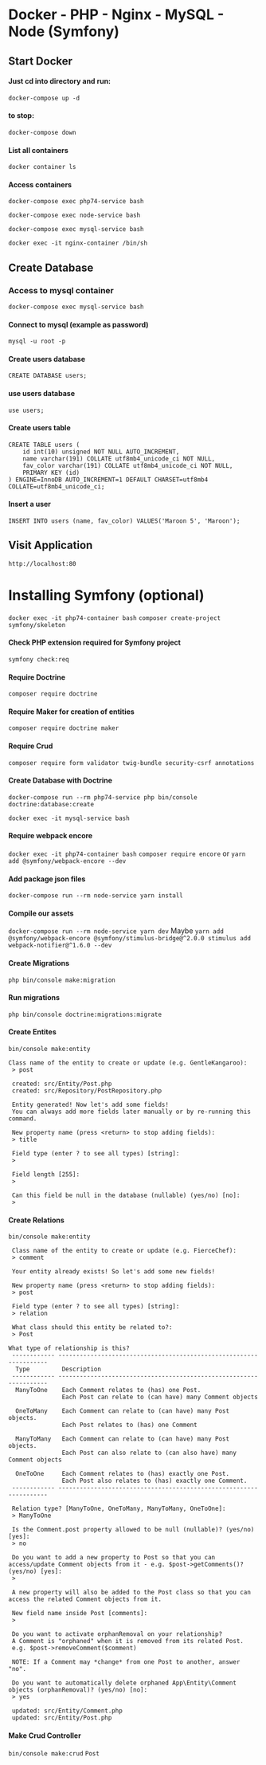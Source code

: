 # Docker - PHP - Nginx - MySQL - Node (Symfony)

## Start Docker
#### Just cd into directory and run:
`docker-compose up -d`

#### to stop:
`docker-compose down`

#### List all containers
`docker container ls`

#### Access containers
`docker-compose exec php74-service bash`

`docker-compose exec node-service bash`

`docker-compose exec mysql-service bash`

`docker exec -it nginx-container /bin/sh`

## Create Database

### Access to mysql container
`docker-compose exec mysql-service bash`

#### Connect to mysql (example as password)
`mysql -u root -p`

#### Create users database
`CREATE DATABASE users;`

#### use users database
`use users;`

#### Create users table
```
CREATE TABLE users (
    id int(10) unsigned NOT NULL AUTO_INCREMENT,
    name varchar(191) COLLATE utf8mb4_unicode_ci NOT NULL,
    fav_color varchar(191) COLLATE utf8mb4_unicode_ci NOT NULL,
    PRIMARY KEY (id)
) ENGINE=InnoDB AUTO_INCREMENT=1 DEFAULT CHARSET=utf8mb4 COLLATE=utf8mb4_unicode_ci;
```
#### Insert a user
`INSERT INTO users (name, fav_color) VALUES('Maroon 5', 'Maroon');`

## Visit Application
`http://localhost:80`

# Installing Symfony (optional)
`docker exec -it php74-container bash`
`composer create-project symfony/skeleton`

#### Check PHP extension required for Symfony project
`symfony check:req`

#### Require Doctrine
`composer require doctrine`

#### Require Maker for creation of entities
`composer require doctrine maker`

#### Require Crud
`composer require form validator twig-bundle security-csrf annotations`

#### Create Database with Doctrine
`docker-compose run --rm php74-service php bin/console doctrine:database:create`

`docker exec -it mysql-service bash`

#### Require webpack encore
`docker exec -it php74-container bash`
`composer require encore`
or
`yarn add @symfony/webpack-encore --dev`

#### Add package json files
`docker-compose run --rm node-service yarn install`

#### Compile our assets
`docker-compose run --rm node-service yarn dev`
Maybe
`yarn add @symfony/webpack-encore @symfony/stimulus-bridge@^2.0.0 stimulus add webpack-notifier@^1.6.0 --dev`

#### Create Migrations
`php bin/console make:migration`

#### Run migrations
`php bin/console doctrine:migrations:migrate`

#### Create Entites
`bin/console make:entity`
```
Class name of the entity to create or update (e.g. GentleKangaroo):
 > post

 created: src/Entity/Post.php
 created: src/Repository/PostRepository.php
 
 Entity generated! Now let's add some fields!
 You can always add more fields later manually or by re-running this command.

 New property name (press <return> to stop adding fields):
 > title

 Field type (enter ? to see all types) [string]:
 > 

 Field length [255]:
 > 

 Can this field be null in the database (nullable) (yes/no) [no]:
 > 
```

#### Create Relations
`bin/console make:entity`
```
 Class name of the entity to create or update (e.g. FierceChef):
 > comment

 Your entity already exists! So let's add some new fields!

 New property name (press <return> to stop adding fields):
 > post

 Field type (enter ? to see all types) [string]:
 > relation

 What class should this entity be related to?:
 > Post

What type of relationship is this?
 ------------ ------------------------------------------------------------------- 
  Type         Description                                                        
 ------------ ------------------------------------------------------------------- 
  ManyToOne    Each Comment relates to (has) one Post.                            
               Each Post can relate to (can have) many Comment objects            
                                                                                  
  OneToMany    Each Comment can relate to (can have) many Post objects.           
               Each Post relates to (has) one Comment                             
                                                                                  
  ManyToMany   Each Comment can relate to (can have) many Post objects.           
               Each Post can also relate to (can also have) many Comment objects  
                                                                                  
  OneToOne     Each Comment relates to (has) exactly one Post.                    
               Each Post also relates to (has) exactly one Comment.               
 ------------ ------------------------------------------------------------------- 

 Relation type? [ManyToOne, OneToMany, ManyToMany, OneToOne]:
 > ManyToOne

 Is the Comment.post property allowed to be null (nullable)? (yes/no) [yes]:
 > no

 Do you want to add a new property to Post so that you can access/update Comment objects from it - e.g. $post->getComments()? (yes/no) [yes]:
 > 

 A new property will also be added to the Post class so that you can access the related Comment objects from it.

 New field name inside Post [comments]:
 > 

 Do you want to activate orphanRemoval on your relationship?
 A Comment is "orphaned" when it is removed from its related Post.
 e.g. $post->removeComment($comment)
 
 NOTE: If a Comment may *change* from one Post to another, answer "no".

 Do you want to automatically delete orphaned App\Entity\Comment objects (orphanRemoval)? (yes/no) [no]:
 > yes

 updated: src/Entity/Comment.php
 updated: src/Entity/Post.php
 ```

#### Make Crud Controller
`bin/console make:crud`
`Post`